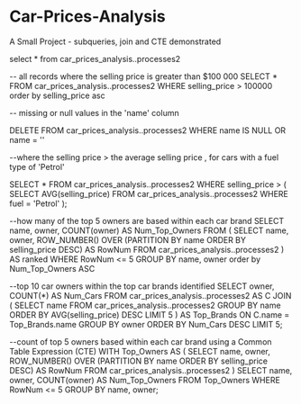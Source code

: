 # Car-Prices-Analysis
A Small Project - subqueries, join  and CTE demonstrated


select * 
from car_prices_analysis..processes2

-- all records where the selling price is greater than $100 000
SELECT *
FROM car_prices_analysis..processes2
WHERE selling_price > 100000
order by selling_price asc

--  missing or null values in the 'name' column

DELETE FROM car_prices_analysis..processes2
WHERE name IS NULL OR name = ''


--where the selling price  > the average selling price , for cars with a fuel type of 'Petrol'

SELECT *
FROM car_prices_analysis..processes2
WHERE selling_price > 
    ( SELECT AVG(selling_price)
    FROM car_prices_analysis..processes2
    WHERE fuel = 'Petrol'
);

--how many of the top 5 owners are based within each car brand
SELECT name, owner, COUNT(owner) AS Num_Top_Owners
FROM (
    SELECT name, owner, ROW_NUMBER() OVER (PARTITION BY name ORDER BY selling_price DESC) AS RowNum
    FROM car_prices_analysis..processes2
) AS ranked
WHERE RowNum <= 5
GROUP BY name, owner
order by Num_Top_Owners ASC


--top 10 car owners within the top car brands identified
SELECT owner, COUNT(*) AS Num_Cars
FROM car_prices_analysis..processes2 AS C
JOIN (
    SELECT name
    FROM car_prices_analysis..processes2
    GROUP BY name
    ORDER BY AVG(selling_price) DESC
    LIMIT 5
) AS Top_Brands 
ON C.name = Top_Brands.name
GROUP BY owner
ORDER BY Num_Cars DESC
LIMIT 5;

--count of top 5 owners based within each car brand using a Common Table Expression (CTE)
WITH Top_Owners AS (
    SELECT name, owner, ROW_NUMBER() OVER (PARTITION BY name ORDER BY selling_price DESC) AS RowNum
    FROM car_prices_analysis..processes2
)
SELECT name, owner, COUNT(owner) AS Num_Top_Owners
FROM Top_Owners
WHERE RowNum <= 5
GROUP BY name, owner;


